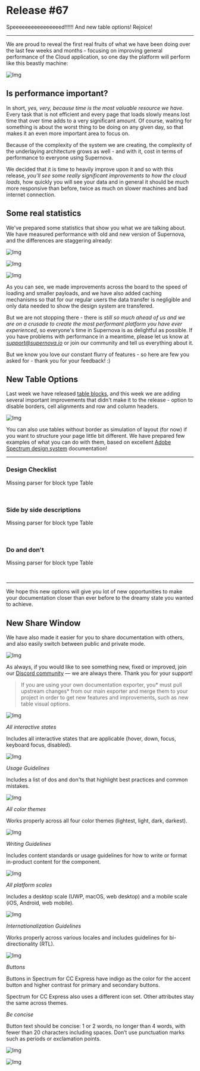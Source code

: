 
# Release #67

Speeeeeeeeeeeeeeeed!!!!!! And new table options! Rejoice!

---

We are proud to reveal the first real fruits of what we have been doing over the last few weeks and months - focusing on improving general performance of the Cloud application, so one day the platform will perform like this beastly machine:

![Img](https://studio-assets.supernova.io/design-systems/6475/eb7f31ce-2101-4083-84ec-1df282c5dc8b.gif?Expires=1972252800&Policy=eyJTdGF0ZW1lbnQiOlt7IlJlc291cmNlIjoiaHR0cHM6Ly9zdHVkaW8tYXNzZXRzLnN1cGVybm92YS5pby9kZXNpZ24tc3lzdGVtcy82NDc1L2ViN2YzMWNlLTIxMDEtNDA4My04NGVjLTFkZjI4MmM1ZGM4Yi5naWYiLCJDb25kaXRpb24iOnsiRGF0ZUxlc3NUaGFuIjp7IkFXUzpFcG9jaFRpbWUiOjE5NzIyNTI4MDB9fX1dfQ__&Signature=cIax6GiKRtrhKgN2buC8wIyXFe151Hm8Dp9QI9CEas7v-VUQ56~EiXXR6q3IsSTLxwdCpMreypNmC~CCEZdz4WJsJaajAKITjvJDhDCU~HUfvShw7oPY6rxbvIkf05X3pGWDgN8d6UixnYe91zRFnFmXvGtM1ZZINnRR5zvL3dRFT8UIINjikGR1SJDpBZkmDczCBlZejcK76rlMnrjUxAt-yQTVF-QtEdNc5cqI4~a8-YniEZ8~7PfRe6Apm1r~8gwQSunj76q5mqsg4YHFH~tOfBJ8MTAFRPw4I6FIoalNEhpbaefb1oN2cyuCwW5-aP5hDQvP1Fj1ZsMjTaAyrQ__&Key-Pair-Id=APKAJGK34LCCAUR7N6LA)

## Is performance important?

In short, *yes, very, because time is the most valuable resource we have*. Every task that is not efficient and every page that loads slowly means lost time that over time adds to a very significant amount. Of course, waiting for something is about the worst thing to be doing on any given day, so that makes it an even more important area to focus on. 

Because of the complexity of the system we are creating, the complexity of the underlaying architecture grows as well - and with it, cost in terms of performance to everyone using Supernova. 

We decided that it is time to heavily improve upon it and so with this release, *you'll see some really significant improvements to how the cloud loads*, how quickly you will see your data and in general it should be much more responsive than before, twice as much on slower machines and bad internet connection.

## Some real statistics

We've prepared some statistics that show you what we are talking about. We have measured performance with old and new version of Supernova, and the differences are staggering already:

![Img](https://studio-assets.supernova.io/design-systems/6475/143588a6-c1e9-4d7f-9b85-bd746595d772.png?Expires=1972252800&Policy=eyJTdGF0ZW1lbnQiOlt7IlJlc291cmNlIjoiaHR0cHM6Ly9zdHVkaW8tYXNzZXRzLnN1cGVybm92YS5pby9kZXNpZ24tc3lzdGVtcy82NDc1LzE0MzU4OGE2LWMxZTktNGQ3Zi05Yjg1LWJkNzQ2NTk1ZDc3Mi5wbmciLCJDb25kaXRpb24iOnsiRGF0ZUxlc3NUaGFuIjp7IkFXUzpFcG9jaFRpbWUiOjE5NzIyNTI4MDB9fX1dfQ__&Signature=BEKVsPaU-5ci8FrhnuekqWmH3lzcwEhe3aLfpJ9fX8XEl9sBO3r6wgK1g0RKn2zJfr1yom427iNLVRYh47gCs7qe5uXn3UHavidIAHf6lnkoMRII-5Y7cxvVX04zR2aiKYv3YFes-stWXxlom56kDWtsCNYp7GWa5hA6bg3fETac7LtDrnuYd-Y0zoSKl-ogDSYjPbZW3Ym8FgLfhlQk3FA9A6mONH9jAWPN7kokvyChOqIGoDlWb1bX0zwEjl05gvqYqeeS-zvWdvF7RvoZR9LivMwkZmkWT7F1qmwDdYNPoId3FXYnpKT1FAK8cwNIPBA73vRXj1qnldoHJkesVg__&Key-Pair-Id=APKAJGK34LCCAUR7N6LA)

![Img](https://studio-assets.supernova.io/design-systems/6475/35385414-dc8c-4232-b89e-2a757b417bdb.png?Expires=1972252800&Policy=eyJTdGF0ZW1lbnQiOlt7IlJlc291cmNlIjoiaHR0cHM6Ly9zdHVkaW8tYXNzZXRzLnN1cGVybm92YS5pby9kZXNpZ24tc3lzdGVtcy82NDc1LzM1Mzg1NDE0LWRjOGMtNDIzMi1iODllLTJhNzU3YjQxN2JkYi5wbmciLCJDb25kaXRpb24iOnsiRGF0ZUxlc3NUaGFuIjp7IkFXUzpFcG9jaFRpbWUiOjE5NzIyNTI4MDB9fX1dfQ__&Signature=EWZah68W8LIIxQCyeVL0X9o0Gqgw0FAs4Qai1OOP-J1REMT7AvjcShpOAgYVHYOuE4OXoBTQoRd0-2R-8vUhSiCsKnPXBKjpEuT9kFMQHxBh-F5i5P7aoK5jz6WYuQhgqqgTyKLX5NlsJNPlnopDqPfhXEOLiMKAGzvAze4bnBckdTOWyLJBeAhzaz3yiIyqlidaX9zNyhV5B3iBAvsd2yiDHUNayechkj1KslYJ6d1l29LmFp0BP0iv6ouJEBLUMrB8qAiiN3ITyi2Gzx2-M~yseIUO0ouEGJU8YNzCoGOnOyG4sMiaMkhtnG5MlXZiMOpqV5AaWfX6iFJziNb9Jg__&Key-Pair-Id=APKAJGK34LCCAUR7N6LA)

![Img](https://studio-assets.supernova.io/design-systems/6475/488823e7-5158-43fc-9df9-49bea4696b25.png?Expires=1972252800&Policy=eyJTdGF0ZW1lbnQiOlt7IlJlc291cmNlIjoiaHR0cHM6Ly9zdHVkaW8tYXNzZXRzLnN1cGVybm92YS5pby9kZXNpZ24tc3lzdGVtcy82NDc1LzQ4ODgyM2U3LTUxNTgtNDNmYy05ZGY5LTQ5YmVhNDY5NmIyNS5wbmciLCJDb25kaXRpb24iOnsiRGF0ZUxlc3NUaGFuIjp7IkFXUzpFcG9jaFRpbWUiOjE5NzIyNTI4MDB9fX1dfQ__&Signature=Iw~8Lm20aVre-EexyrGZh09VkPrrJV34pzotD4RT0UT-4TtlHgnnWdlWtDk4rxBqXKhLNDQRliFKPx9bMaNgc~U-aUGDy1N3~cUYSFiqWqRp09ch6gxjnpW6OGic~kDdfRWHorZBgi5SN~B7slBO7eJfndV8foewFYVwk4mQBKCI64jaRnWsLOhA~qSMYFrWSu3TRjHrvOSjw9il8bd1KMTzw-71bukFl8lZztbCgLRocgzUXta5SY7Px52qRBb0aCEdxgUcvncvp8XLbc6uiX5yqRbin9nwD49evjlNYN6AfMQD~7XC5Wl2uRf3FTu8tc81giq2dlOOVSailFGsjQ__&Key-Pair-Id=APKAJGK34LCCAUR7N6LA)

As you can see, we made improvements across the board to the speed of loading and smaller payloads, and we have also added caching mechanisms so that for our regular users the data transfer is negligible and only data needed to show the design system are transfered.

But we are not stopping there - there is *still so much ahead of us and we are on a crusade to create the most performant platform you have ever experienced*, so everyone's time in Supernova is as delightful as possible. If you have problems with performance in a meantime, please let us know at *support@supernova.io* or join our community and tell us everything about it.

But we know you love our constant flurry of features - so here are few you asked for - thank you for your feedback! :)

## New Table Options

Last week we have released [table blocks](), and this week we are adding several important improvements that didn't make it to the release - option to disable borders, cell alignments and row and column headers.

![Img](https://studio-assets.supernova.io/design-systems/6475/6dd503f4-a98f-445a-b5f9-4b9e56b3cb14.png?Expires=1972252800&Policy=eyJTdGF0ZW1lbnQiOlt7IlJlc291cmNlIjoiaHR0cHM6Ly9zdHVkaW8tYXNzZXRzLnN1cGVybm92YS5pby9kZXNpZ24tc3lzdGVtcy82NDc1LzZkZDUwM2Y0LWE5OGYtNDQ1YS1iNWY5LTRiOWU1NmIzY2IxNC5wbmciLCJDb25kaXRpb24iOnsiRGF0ZUxlc3NUaGFuIjp7IkFXUzpFcG9jaFRpbWUiOjE5NzIyNTI4MDB9fX1dfQ__&Signature=G6QIpngS9OXAuTblAOKjX~JpUSzS4Tmg5u76XEL-94p2TzBjigzZR9736ru9MD84Xzm8AqclCMJPzWULnUaeLOhRpaGLsXz5whekRrvPL-gdP59exiQRm9LvURfwVrPTDiL4sY3Nunn294S02KYbc4sBxrY1C7ship-y7SRKQE7s115K3TAfTU0HS1trjqfmtgj2GVyvN3FMV05NjWPXrcpwfH4LSRJGekk~L9Zb0GsVpAGXA8RHvbwcdx8htd2CwyZuPXD1WlqLY8PIzJha5gSoGsMeUaGMKs3KeYeI37mmGSmvMBNNJoUB6j~srS7cZSyYWQKEjwKTdIEMVBSieA__&Key-Pair-Id=APKAJGK34LCCAUR7N6LA)

You can also use tables without border as simulation of layout (for now) if you want to structure your page little bit different. We have prepared few examples of what you can do with them, based on excellent [Adobe Spectrum design system](https://spectrum.adobe.com/) documentation!

---

### Design Checklist



Missing parser for block type Table

 

### Side by side descriptions



Missing parser for block type Table

 

### Do and don't



Missing parser for block type Table

 

---

We hope this new options will give you lot of new opportunities to make your documentation closer than ever before to the dreamy state you wanted to achieve.

## New Share Window

We have also made it easier for you to share documentation with others, and also easily switch between public and private mode.

![Img](https://studio-assets.supernova.io/design-systems/6475/9b93e7a1-2ba3-416d-83a6-52f8bb7fdc8a.png?Expires=1972252800&Policy=eyJTdGF0ZW1lbnQiOlt7IlJlc291cmNlIjoiaHR0cHM6Ly9zdHVkaW8tYXNzZXRzLnN1cGVybm92YS5pby9kZXNpZ24tc3lzdGVtcy82NDc1LzliOTNlN2ExLTJiYTMtNDE2ZC04M2E2LTUyZjhiYjdmZGM4YS5wbmciLCJDb25kaXRpb24iOnsiRGF0ZUxlc3NUaGFuIjp7IkFXUzpFcG9jaFRpbWUiOjE5NzIyNTI4MDB9fX1dfQ__&Signature=Eb8RzsLM5Cqqiz6xZBq0XboEiLgwy2dwNbnpYhj2pEmx3xJ71-~p6o-22mbRJZzkuSWW1OtTqvSlfGV-hOuLNnbsB93vl0CpHkH2-UVi8tVmUQK4WG1khcGYfbF6k2CPej0atFDsiP7zYCoCBZgFva2QQWqBBQ-MMblGs5B4coL4Lw3mZChi6CYEMvFcS4CVtLj2Ng0XBwYFsPP5YpfBlF5RGF7N-EyFlZklZo41QCjcOfAFaFfoLyBGX0BgiXn5nteRFkKkan2iQNS~L3f2oZAWF5KzUvhvv7520ChF4TTlV7IxFg2P8mvjqm7RJn8JFbf49m7E8f744AwlxQYF3Q__&Key-Pair-Id=APKAJGK34LCCAUR7N6LA)

As always, if you would like to see something new, fixed or improved, join our [Discord community](https://community.supernova.io/) — we are always there. Thank you for your support!

> If you are using your own documentation exporter, you* must pull upstream changes* from our main exporter and merge them to your project in order to get new features and improvements, such as new table visual options.

![Img](https://studio-assets.supernova.io/design-systems/6475/d4df21cd-d3b7-4169-8aa3-b98c999d0161.png?Expires=1972252800&Policy=eyJTdGF0ZW1lbnQiOlt7IlJlc291cmNlIjoiaHR0cHM6Ly9zdHVkaW8tYXNzZXRzLnN1cGVybm92YS5pby9kZXNpZ24tc3lzdGVtcy82NDc1L2Q0ZGYyMWNkLWQzYjctNDE2OS04YWEzLWI5OGM5OTlkMDE2MS5wbmciLCJDb25kaXRpb24iOnsiRGF0ZUxlc3NUaGFuIjp7IkFXUzpFcG9jaFRpbWUiOjE5NzIyNTI4MDB9fX1dfQ__&Signature=ZQAojJ9waNs6iuWwbY1SXlg0-bJpl-UZ6BPGI~IomMZ5gRKP4K1RDKFqrhZOcYzH6jBPutnqONUk~tJdD4v1Ih3ecT-slGZ5fYgppqCa-5fsdjdy7lSdNiLMNX~bfSPVj0rgvh0V2uFZzoREmSDKGnfLVpwvKo8OyeXgKqt2CqzZipxARqXX6~2Q8qIfMNFlOpRsd3dTWQXz5eg8oJMkw8CJDjTkVqizDaOOcaa0Y91XwLiTjTlKk2db6Rksq5ILtWyOeWOWhBAGJ-n-BgUGJfL7rra5~Mib9j2rcJPA98Y6yoij8PWqyj-xSroK7D5gWxuAWnzDysEiw-pJAZGG8Q__&Key-Pair-Id=APKAJGK34LCCAUR7N6LA)

*All interactive states*

Includes all interactive states that are applicable (hover, down, focus, keyboard focus, disabled).

![Img](https://studio-assets.supernova.io/design-systems/6475/c8d13754-5016-4049-9058-c877802690e7.png?Expires=1972252800&Policy=eyJTdGF0ZW1lbnQiOlt7IlJlc291cmNlIjoiaHR0cHM6Ly9zdHVkaW8tYXNzZXRzLnN1cGVybm92YS5pby9kZXNpZ24tc3lzdGVtcy82NDc1L2M4ZDEzNzU0LTUwMTYtNDA0OS05MDU4LWM4Nzc4MDI2OTBlNy5wbmciLCJDb25kaXRpb24iOnsiRGF0ZUxlc3NUaGFuIjp7IkFXUzpFcG9jaFRpbWUiOjE5NzIyNTI4MDB9fX1dfQ__&Signature=QjMnCqtcAKB6YezzkJ2NSImbPrTOAdE61H0kHFgJzmAXSN77cvoznEa6XjKszE8BRYLA8dzrQpHAqU1b138zjy1QS02y2IP~s4U5ztXiV8Ls98OK8ZhZMvIqLlGf2F~2m2uLPEocDQ-pJUVY6vf~U4D72v1aKRO2cb1WTWT-6XSAJ~kJBe6z6wDigKbZwJgJIe2YlS5EtEX3yxynNNZWtQ6KQUulUDHuEFKkqH7fOW2V2MpGZDs~C~KdtCXeD24HrG6A96gUGqDK2F2jANirEiUj1W9pR6LRK3dFNcQ4cXVcdoFoV1KLEd~vUfcRHQK2fhTA36ANVhDP~YtaCcnedg__&Key-Pair-Id=APKAJGK34LCCAUR7N6LA)

*Usage Guidelines*

Includes a list of dos and don'ts that highlight best practices and common mistakes.

![Img](https://studio-assets.supernova.io/design-systems/6475/89a99b60-ee71-4914-a449-9ca61dbdef1c.png?Expires=1972252800&Policy=eyJTdGF0ZW1lbnQiOlt7IlJlc291cmNlIjoiaHR0cHM6Ly9zdHVkaW8tYXNzZXRzLnN1cGVybm92YS5pby9kZXNpZ24tc3lzdGVtcy82NDc1Lzg5YTk5YjYwLWVlNzEtNDkxNC1hNDQ5LTljYTYxZGJkZWYxYy5wbmciLCJDb25kaXRpb24iOnsiRGF0ZUxlc3NUaGFuIjp7IkFXUzpFcG9jaFRpbWUiOjE5NzIyNTI4MDB9fX1dfQ__&Signature=iOPNS7nOIkFTrQmo~9GxS4n0pVbG-0FDELuMj8xfQYJR7V00ql-YrLmsANSk148oJRBr~lGrqv8U1uY8jYp7hkDYcboEKwxZyg2Ub6ZpPgUtAgB8rDGVKOeuZfEnoBOU7SJeje482XsvBOs0pe3TMRc-ze1Fj5RFq-HhxJedMvBbadauxk-VJSjHCTWCs-dESJ64XV4ueAEoRNPg0A7-GXACbLQvoeX2YMy~Gz~0vV0NpBelR3kJiXEM8fzKUW6-srydrB1FdQsQbjcYG36W2rTynAp9tDel24~dhnkxZb48CGzOYhyGAgd8tBtswpXnM5MSejNrNrx~Kpe32A1jxw__&Key-Pair-Id=APKAJGK34LCCAUR7N6LA)

*All color themes*

Works properly across all four color themes (lightest, light, dark, darkest).

![Img](https://studio-assets.supernova.io/design-systems/6475/bad2b711-048a-472c-a8d9-d5108c2ea3a1.png?Expires=1972252800&Policy=eyJTdGF0ZW1lbnQiOlt7IlJlc291cmNlIjoiaHR0cHM6Ly9zdHVkaW8tYXNzZXRzLnN1cGVybm92YS5pby9kZXNpZ24tc3lzdGVtcy82NDc1L2JhZDJiNzExLTA0OGEtNDcyYy1hOGQ5LWQ1MTA4YzJlYTNhMS5wbmciLCJDb25kaXRpb24iOnsiRGF0ZUxlc3NUaGFuIjp7IkFXUzpFcG9jaFRpbWUiOjE5NzIyNTI4MDB9fX1dfQ__&Signature=MZbzWlN4edTdDhtkYi8UHeIG5uhcewfBGkf7Q-GogVnMmBYn1rmjMQrZjbEY1EpT~Lx9TnCVFUY-WYkFR6sABpOjVuQwRoFNy0WXWNNn8MhEVI5Uv5-yLeMwCUSefIbWJzlATpzZBNYNgkeDNG1Ol0F6gBmFZ-voAJjAqpe~fclezaePNXltbcuVhmLGXTTNFpD3UYurMywtta1GIkZ1VzPfFl~VkbVCvQfrpyjxmZca~6f2E24k8jgNhSGBCu2aTV8sAP9Z2sDjb0pGOUaiZMqQ-sQu1feSNw~R7tu86Q54J~Pm-AJgvd9-WJItqqyoHuf44Bonl6Fv4UTwHbJx8A__&Key-Pair-Id=APKAJGK34LCCAUR7N6LA)

*Writing Guidelines*

Includes content standards or usage guidelines for how to write or format in-product content for the component.

![Img](https://studio-assets.supernova.io/design-systems/6475/ded4b304-b4e0-4db8-8330-9a03c15783d0.png?Expires=1972252800&Policy=eyJTdGF0ZW1lbnQiOlt7IlJlc291cmNlIjoiaHR0cHM6Ly9zdHVkaW8tYXNzZXRzLnN1cGVybm92YS5pby9kZXNpZ24tc3lzdGVtcy82NDc1L2RlZDRiMzA0LWI0ZTAtNGRiOC04MzMwLTlhMDNjMTU3ODNkMC5wbmciLCJDb25kaXRpb24iOnsiRGF0ZUxlc3NUaGFuIjp7IkFXUzpFcG9jaFRpbWUiOjE5NzIyNTI4MDB9fX1dfQ__&Signature=EyqZbrbJNXdNwqx4vfWpr3uj8PhsL7asjHVJbYlnUDxuqlzOnriRME-tpXsT1ATnXiYQbum0Rey8r1LdVFlss91ZsOKcESegwGwwlYQaHHyfGiOpnLtzPuvLNyeIeA89Us54Ew7PpxyaNbTOwAzbPyXxRX1DWosDjV50x2k3oz8MOZX60sK18gRzTn8PSbKeMJ5rbmwixoV2fYzl5UhLkuW1469VHKfaWsQgZZ6bEw3QrwJ4q27abh06jExqXIyF~mHXDKvZdLpM~Z7nVvcr133eouu2vGwMort9ZdOAqGeRTDpAwppLjRw-Cxfqx4xpPnOdhdKvG91O8bpyk6oJIg__&Key-Pair-Id=APKAJGK34LCCAUR7N6LA)

*All platform scales*

Includes a desktop scale (UWP, macOS, web desktop) and a mobile scale (iOS, Android, web mobile).

![Img](https://studio-assets.supernova.io/design-systems/6475/d0767523-6061-4bda-a833-a92e4be9fbbb.png?Expires=1972252800&Policy=eyJTdGF0ZW1lbnQiOlt7IlJlc291cmNlIjoiaHR0cHM6Ly9zdHVkaW8tYXNzZXRzLnN1cGVybm92YS5pby9kZXNpZ24tc3lzdGVtcy82NDc1L2QwNzY3NTIzLTYwNjEtNGJkYS1hODMzLWE5MmU0YmU5ZmJiYi5wbmciLCJDb25kaXRpb24iOnsiRGF0ZUxlc3NUaGFuIjp7IkFXUzpFcG9jaFRpbWUiOjE5NzIyNTI4MDB9fX1dfQ__&Signature=d~rtn9DDHU9MPPS4XItBsv0OzPLasc4JQBDvdjl0s2oovfv86bef9HUQR2AtrPnBO-UUGONcaXDwTKAu4RqBP7vYoUVIah8B1wbvL~2zXSrOvL4ggze-~QqgrRrRx8cBwP9yzb6wc6VwMSELoHz1RVoRciZ7jQFBRpLUaYgDtgNrZYFrvFaOIG~tVraErTr9txbH08hvVAp5iteG7tLwRCOJXCr1UYS7zc7zTdz7sJz9lPKp7izA~XYtSeg-usgSBns1tPPwfxYibr3fGfYC8~MBmnb03fZ8UESP1fu4JzQdP69j8jq5UvMnkeF-u9PJ304shjI~vXkQaK~at9gnSA__&Key-Pair-Id=APKAJGK34LCCAUR7N6LA)

*Internationalization Guidelines*

Works properly across various locales and includes guidelines for bi-directionality (RTL).

![Img](https://studio-assets.supernova.io/design-systems/6475/bc07ff72-c8e8-4156-9a23-631285da50af.png?Expires=1972252800&Policy=eyJTdGF0ZW1lbnQiOlt7IlJlc291cmNlIjoiaHR0cHM6Ly9zdHVkaW8tYXNzZXRzLnN1cGVybm92YS5pby9kZXNpZ24tc3lzdGVtcy82NDc1L2JjMDdmZjcyLWM4ZTgtNDE1Ni05YTIzLTYzMTI4NWRhNTBhZi5wbmciLCJDb25kaXRpb24iOnsiRGF0ZUxlc3NUaGFuIjp7IkFXUzpFcG9jaFRpbWUiOjE5NzIyNTI4MDB9fX1dfQ__&Signature=UCJsbl~CffMkPklNDfy~jYN-teg0va5FMluVuIWTA24P8xgor~-q5PnS7EJnkukUmeugHQ4fFwIKOsWcDXScIv6KEibWxszKb39rac48kLHTtnJHsANjeLCc19VNyWQU9MzMckPscQsSVRfnd3xAh-dyJXJG3xay~4-Ru8AX9pj066HXmzO1jFiYARlLVB7xaqFLDk6K3HFIuGDAKOq-5uXrCqeX~dC1OHXLGozek4z~pP~4hNUbqFEoMWx5hn9hJ9gymERZYY90ryUOlPZnRZ7WGXQ95mBfWjk86eiEIp8d9FQ~Ge1b--33n0gI2w9f68t6z-gqYP1HMhe7gcGmmw__&Key-Pair-Id=APKAJGK34LCCAUR7N6LA)

*Buttons*

Buttons in Spectrum for CC Express have indigo as the color for the accent button and higher contrast for primary and secondary buttons. 

Spectrum for CC Express also uses a different icon set. Other attributes stay the same across themes.

*Be concise*

Button text should be concise: 1 or 2 words, no longer than 4 words, with fewer than 20 characters including spaces. Don’t use punctuation marks such as periods or exclamation points.

![Img](https://studio-assets.supernova.io/design-systems/6475/3a41973c-63cd-448b-a62e-75c0378b9547.png?Expires=1972252800&Policy=eyJTdGF0ZW1lbnQiOlt7IlJlc291cmNlIjoiaHR0cHM6Ly9zdHVkaW8tYXNzZXRzLnN1cGVybm92YS5pby9kZXNpZ24tc3lzdGVtcy82NDc1LzNhNDE5NzNjLTYzY2QtNDQ4Yi1hNjJlLTc1YzAzNzhiOTU0Ny5wbmciLCJDb25kaXRpb24iOnsiRGF0ZUxlc3NUaGFuIjp7IkFXUzpFcG9jaFRpbWUiOjE5NzIyNTI4MDB9fX1dfQ__&Signature=E4x66Gu1JRIUbFbFpOSXHaTjsOpjgdjJt9UeELAY11r8umXn-V0fyWSD~p6KLgDXpkxmWADDbFIMUzZOHbFRlF8CaFluFhaDKbMTE0VgnkerLZyyFwQ2P1d1RFG8QHQdVcgKeBhZaYoskCDo4I-GB9yuyef-~hPp2Q0p2Q55VgcrlylFX0NhMpwGQj~s3jp5v0Awkxa3t-B35f8lPZLQ-loKaqhzdanXsTXfSKog~gHPS7xqYAanzX1UKqXOXi~0BbhnjynDq73zL93QWXTawgrW~hwtrvLh4RGwGn7bVjKUEB4mhO39vZk4566Fj22Y~qguy8nLmya6M03JSWCK0w__&Key-Pair-Id=APKAJGK34LCCAUR7N6LA)

![Img](https://studio-assets.supernova.io/design-systems/6475/0b82da30-4c75-4ace-99a8-24b26d2a6ff7.png?Expires=1972252800&Policy=eyJTdGF0ZW1lbnQiOlt7IlJlc291cmNlIjoiaHR0cHM6Ly9zdHVkaW8tYXNzZXRzLnN1cGVybm92YS5pby9kZXNpZ24tc3lzdGVtcy82NDc1LzBiODJkYTMwLTRjNzUtNGFjZS05OWE4LTI0YjI2ZDJhNmZmNy5wbmciLCJDb25kaXRpb24iOnsiRGF0ZUxlc3NUaGFuIjp7IkFXUzpFcG9jaFRpbWUiOjE5NzIyNTI4MDB9fX1dfQ__&Signature=Fysww40uI66cLqs5RAwxxzV2Xs0hF0UdsuAm9bofQ081Ss346Vv2ivDgJ44IFE0kuQXoE0RwTiiMID0pBF55E7iXSZbLDxRF4IPLYvKf-TWnLZV8p8F3mN1UzlRXSqIM5Wb2kKZ8pszo3rwBswg4gXaSv54Y0sCR969eG7b~Q902PXJOQMJKOg0y9akw0mWxyFSt6v6MRJIaOviKD2Q8pwO7P92ZsQ7OTPadFRkKJkEqGYtxOUpKbJpVEVbgUlpJbZFn43WD97x5qu2XaeDO45U1zgvbvUKvdbiF9CfyGiVK-sFP2JF8jsxhOaClhvj72IqkxNCJAL95Y8XZ3Kthxg__&Key-Pair-Id=APKAJGK34LCCAUR7N6LA)